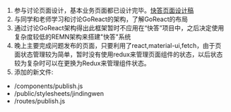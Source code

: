 1. 参与讨论页面设计，基本业务页面都已设计完毕。[快答页面设计稿](./pages.md)
2. 与同学和老师学习和讨论GoReact的架构，了解GoReact的布局
3. 通过讨论GoReact架构得出此框架暂时不应用在“快答”项目中，之后决定使用复杂度较低的REMN架构来搭建"快答"系统
4. 晚上主要完成问题发布的页面，只要利用了react,material-ui,fetch，由于页面状态管理较为简单，暂时没有使用redux来管理页面组件的状态，以后状态较为复杂时可以在更换为Redux来管理组件状态。
5. 添加的新文件:
  * /components/publish.js
  * /public/stylesheets/jindingwen
  * /routes/publish.js
